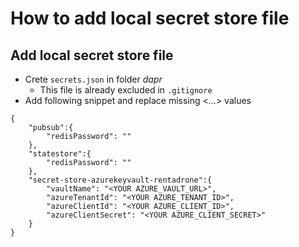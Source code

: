 # How to add local secret store file

## Add local secret store file
- Crete `secrets.json` in folder _dapr_
  - This file is already excluded in `.gitignore`
- Add following snippet and replace missing <...> values
```shell
{
    "pubsub":{
        "redisPassword": ""
    },
    "statestore":{
        "redisPassword": ""
    },
    "secret-store-azurekeyvault-rentadrone":{
        "vaultName": "<YOUR AZURE_VAULT_URL>",
        "azureTenantId": "<YOUR AZURE_TENANT_ID>",
        "azureClientId": "<YOUR AZURE_CLIENT_ID>",
        "azureClientSecret": "<YOUR AZURE_CLIENT_SECRET>"
    }
}
```
